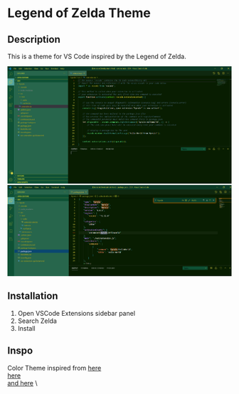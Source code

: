 # Legend of Zelda Theme

## Description

This is a theme for VS Code inspired by the Legend of Zelda.

<img src="https://github.com/SpaceTristan/legend-of-zelda-theme/blob/main/img/Hyrulets.PNG" />

<img src="https://github.com/SpaceTristan/legend-of-zelda-theme/blob/main/img/Hyrulejson.PNG" />

## Installation

1. Open VSCode Extensions sidebar panel
2. Search Zelda
3. Install

## Inspo

Color Theme inspired from 
[here](https://www.color-hex.com/color-palette/4125) \
[here](https://www.color-hex.com/color-palette/9142) \
[and here](https://colorswall.com/palette/18682/) \
